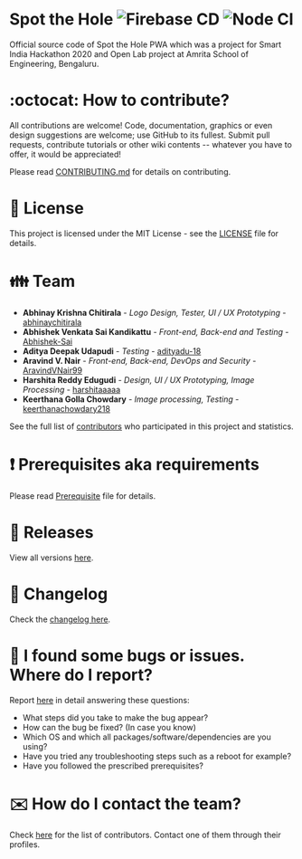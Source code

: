 # Spot the Hole ![Firebase CD](https://github.com/aravindvnair99/Spot-the-Hole/workflows/Firebase%20CD/badge.svg) ![Node CI](https://github.com/aravindvnair99/Spot-the-Hole/workflows/Node%20CI/badge.svg)

Official source code of Spot the Hole PWA which was a project for Smart India Hackathon 2020 and Open Lab project at Amrita School of Engineering, Bengaluru.

# :octocat: How to contribute?

All contributions are welcome! Code, documentation, graphics or even design suggestions are welcome; use GitHub to its fullest. Submit pull requests, contribute tutorials or other wiki contents -- whatever you have to offer, it would be appreciated!

Please read [CONTRIBUTING.md](CONTRIBUTING.md) for details on contributing.

# :scroll: License

This project is licensed under the MIT License - see the [LICENSE](LICENSE) file for details.

# :family: Team

-   **Abhinay Krishna Chitirala** - _Logo Design, Tester, UI / UX Prototyping_ - [abhinaychitirala](https://github.com/abhinaychitirala)
-   **Abhishek Venkata Sai Kandikattu** - _Front-end, Back-end and Testing_ - [Abhishek-Sai](https://github.com/Abhishek-Sai)
-   **Aditya Deepak Udapudi** - _Testing_ - [adityadu-18](https://github.com/adityadu-18)
-   **Aravind V. Nair** - _Front-end, Back-end, DevOps and Security_ - [AravindVNair99](https://github.com/AravindVNair99)
-   **Harshita Reddy Edugudi** - _Design, UI / UX Prototyping, Image Processing_ - [harshitaaaaa](https://github.com/harshitaaaaa)
-   **Keerthana Golla Chowdary** - _Image processing, Testing_ - [keerthanachowdary218](https://github.com/keerthanachowdary218)

See the full list of [contributors](https://github.com/aravindvnair99/Spot-the-Hole/graphs/contributors) who participated in this project and statistics.

# :heavy_exclamation_mark: Prerequisites aka requirements

Please read [Prerequisite](Prerequisite.md) file for details.

# :bookmark: Releases

View all versions [here](https://github.com/aravindvnair99/Spot-the-Hole/releases).

# :scroll: Changelog

Check the [changelog here](https://github.com/aravindvnair99/Spot-the-Hole/commits/master).

# :memo: I found some bugs or issues. Where do I report?

Report [here](https://github.com/aravindvnair99/Spot-the-Hole/issues/new/choose) in detail answering these questions:

-   What steps did you take to make the bug appear?
-   How can the bug be fixed? (In case you know)
-   Which OS and which all packages/software/dependencies are you using?
-   Have you tried any troubleshooting steps such as a reboot for example?
-   Have you followed the prescribed prerequisites?

# :envelope: How do I contact the team?

Check [here](https://github.com/aravindvnair99/Spot-the-Hole/graphs/contributors) for the list of contributors. Contact one of them through their profiles.
